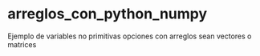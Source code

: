 # arreglos_con_python_numpy
Ejemplo de variables no primitivas opciones con arreglos sean vectores o matrices
